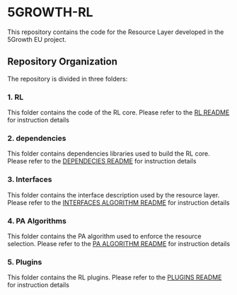 # 5GROWTH-RL
This repository contains the code for the Resource Layer developed in the 5Growth EU project.

## Repository Organization
The repository is divided in three folders:

### 1. RL 
This folder contains the code of the RL core. Please refer to the [RL README](rl/README.md) for instruction details

### 2. dependencies
This folder contains dependencies libraries used to build the RL core.  Please refer to the [DEPENDECIES README](dependencies/README.md) for instruction details

### 3. Interfaces
This folder contains the interface description used by the resource layer. Please refer to the [INTERFACES ALGORITHM README](interfaces/README.md) for instruction details

### 4. PA Algorithms
This folder contains the PA algorithm used to enforce the resource selection. Please refer to the [PA ALGORITHM README](pa_algorithms/README.md) for instruction details

### 5. Plugins
This folder contains the RL plugins. Please refer to the [PLUGINS README](plugins/README.md) for instruction details
